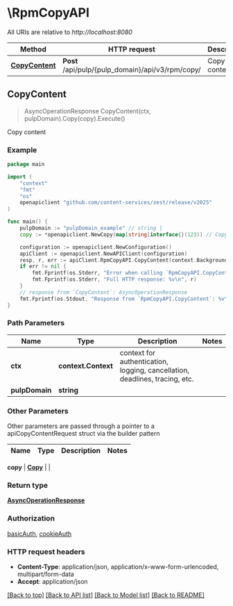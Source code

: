 # \RpmCopyAPI

All URIs are relative to *http://localhost:8080*

Method | HTTP request | Description
------------- | ------------- | -------------
[**CopyContent**](RpmCopyAPI.md#CopyContent) | **Post** /api/pulp/{pulp_domain}/api/v3/rpm/copy/ | Copy content



## CopyContent

> AsyncOperationResponse CopyContent(ctx, pulpDomain).Copy(copy).Execute()

Copy content



### Example

```go
package main

import (
	"context"
	"fmt"
	"os"
	openapiclient "github.com/content-services/zest/release/v2025"
)

func main() {
	pulpDomain := "pulpDomain_example" // string | 
	copy := *openapiclient.NewCopy(map[string]interface{}(123)) // Copy | 

	configuration := openapiclient.NewConfiguration()
	apiClient := openapiclient.NewAPIClient(configuration)
	resp, r, err := apiClient.RpmCopyAPI.CopyContent(context.Background(), pulpDomain).Copy(copy).Execute()
	if err != nil {
		fmt.Fprintf(os.Stderr, "Error when calling `RpmCopyAPI.CopyContent``: %v\n", err)
		fmt.Fprintf(os.Stderr, "Full HTTP response: %v\n", r)
	}
	// response from `CopyContent`: AsyncOperationResponse
	fmt.Fprintf(os.Stdout, "Response from `RpmCopyAPI.CopyContent`: %v\n", resp)
}
```

### Path Parameters


Name | Type | Description  | Notes
------------- | ------------- | ------------- | -------------
**ctx** | **context.Context** | context for authentication, logging, cancellation, deadlines, tracing, etc.
**pulpDomain** | **string** |  | 

### Other Parameters

Other parameters are passed through a pointer to a apiCopyContentRequest struct via the builder pattern


Name | Type | Description  | Notes
------------- | ------------- | ------------- | -------------

 **copy** | [**Copy**](Copy.md) |  | 

### Return type

[**AsyncOperationResponse**](AsyncOperationResponse.md)

### Authorization

[basicAuth](../README.md#basicAuth), [cookieAuth](../README.md#cookieAuth)

### HTTP request headers

- **Content-Type**: application/json, application/x-www-form-urlencoded, multipart/form-data
- **Accept**: application/json

[[Back to top]](#) [[Back to API list]](../README.md#documentation-for-api-endpoints)
[[Back to Model list]](../README.md#documentation-for-models)
[[Back to README]](../README.md)

